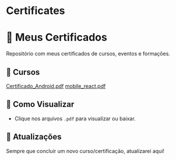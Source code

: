 # Certificates
# 📜 Meus Certificados  

Repositório com meus certificados de cursos, eventos e formações.  

## 📂 Cursos  

[Certificado_Android.pdf](https://github.com/user-attachments/files/19641682/Certificado_Android.pdf)
[mobile_react.pdf](https://github.com/user-attachments/files/19641839/mobile_react.pdf)


## 🚀 Como Visualizar  
- Clique nos arquivos `.pdf` para visualizar ou baixar.  

## 📌 Atualizações  
Sempre que concluir um novo curso/certificação, atualizarei aqui!  
